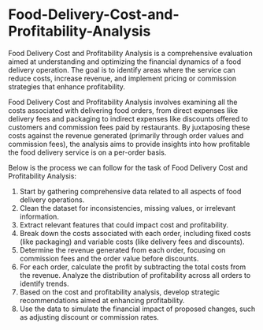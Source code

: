 # Food-Delivery-Cost-and-Profitability-Analysis

Food Delivery Cost and Profitability Analysis is a comprehensive evaluation aimed at understanding and optimizing the financial dynamics of a food delivery operation. The goal is to identify areas where the service can reduce costs, increase revenue, and implement pricing or commission strategies that enhance profitability. 

Food Delivery Cost and Profitability Analysis involves examining all the costs associated with delivering food orders, from direct expenses like delivery fees and packaging to indirect expenses like discounts offered to customers and commission fees paid by restaurants. By juxtaposing these costs against the revenue generated (primarily through order values and commission fees), the analysis aims to provide insights into how profitable the food delivery service is on a per-order basis.

Below is the process we can follow for the task of Food Delivery Cost and Profitability Analysis:

   1. Start by gathering comprehensive data related to all aspects of food delivery operations.
   2. Clean the dataset for inconsistencies, missing values, or irrelevant information.
   3. Extract relevant features that could impact cost and profitability.
   4. Break down the costs associated with each order, including fixed costs (like packaging) and variable costs (like delivery fees and discounts).
   5. Determine the revenue generated from each order, focusing on commission fees and the order value before discounts.
   6. For each order, calculate the profit by subtracting the total costs from the revenue. Analyze the distribution of profitability across all orders to identify trends.
   7. Based on the cost and profitability analysis, develop strategic recommendations aimed at enhancing profitability.
   8. Use the data to simulate the financial impact of proposed changes, such as adjusting discount or commission rates.
